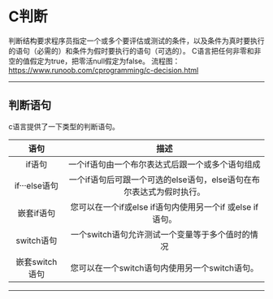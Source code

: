 # C判断
判断结构要求程序员指定一个或多个要评估或测试的条件，以及条件为真时要执行的语句（必需的）和条件为假时要执行的语句（可选的）。
C语言把任何非零和非空的值假定为true，把零活null假定为false。
流程图：https://www.runoob.com/cprogramming/c-decision.html

---

## 判断语句
c语言提供了一下类型的判断语句。

| 语句 | 描述 |
|:----:|:----:|
| if语句 | 一个if语句由一个布尔表达式后跟一个或多个语句组成 |
| if···else语句 | 一个if语句后可跟一个可选的else语句，else语句在布尔表达式为假时执行。 |
| 嵌套if语句 | 您可以在一个if或else if语句内使用另一个if 或else if语句。 |
| switch语句 | 一个switch语句允许测试一个变量等于多个值时的情况 |
| 嵌套switch语句 | 您可以在一个switch语句内使用另一个switch语句。 |

---




























































































